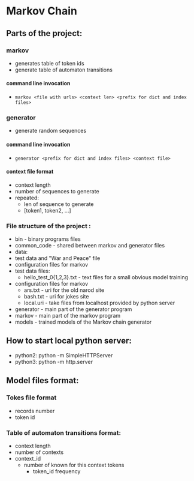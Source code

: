 # Markov Chain

## Parts of the project:
### markov
* generates table of token ids
* generate table of automaton transitions
#### command line invocation
* `markov <file with urls> <context len> <prefix for dict and index files>`

### generator
* generate random sequences

#### command line invocation
* `generator <prefix for dict and index files> <context file>`

#### context file format
* context length
* number of sequences to generate
* repeated:
  * len of sequence to generate
  * [token1, token2, ...]

### File structure of the project :
* bin - binary programs files
* common_code - shared between markov and generator files
* data:
 * test data and "War and Peace" file
 * configuration files for markov
 * test data files:
   * hello_test_0{1,2,3}.txt - text files for a small obvious model training
 * configuration files for markov
   * ars.txt - uri for the old narod site
   * bash.txt - uri for jokes site
   * local.uri - take files from localhost provided by python server
* generator - main part of the generator program
* markov - main part of the markov program
* models - trained models of the Markov chain generator

## How to start local python server:
* python2: python -m SimpleHTTPServer
* python3: python -m http.server

## Model files format:
### Tokes file format
* records number
* token id

### Table of automaton transitions format:
* context length
* number of contexts
* context_id
  * number of known for this context tokens
    * token_id frequency
